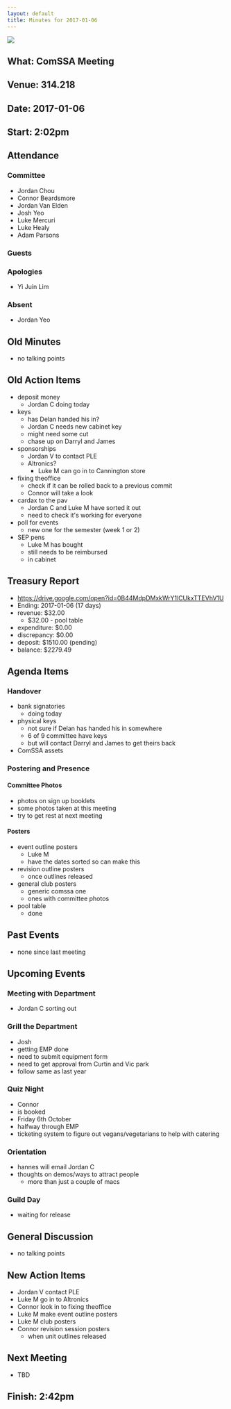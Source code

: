 ```yaml
---
layout: default
title: Minutes for 2017-01-06
---
```


![](../../images/letterhead.png)

## What: ComSSA Meeting

## Venue: 314.218

## Date: 2017-01-06

## Start: 2:02pm

## Attendance

### Committee
- Jordan Chou
- Connor Beardsmore
- Jordan Van Elden
- Josh Yeo
- Luke Mercuri
- Luke Healy
- Adam Parsons

### Guests

### Apologies
- Yi Juin Lim

### Absent
- Jordan Yeo

## Old Minutes
- no talking points

## Old Action Items
- deposit money
	- Jordan C doing today
- keys
	- has Delan handed his in?
	- Jordan C needs new cabinet key
	- might need some cut
	- chase up on Darryl and James
- sponsorships
	- Jordan V to contact PLE
	- Altronics?
		- Luke M can go in to Cannington store
- fixing theoffice
	- check if it can be rolled back to a previous commit
	- Connor will take a look
- cardax to the pav
	- Jordan C and Luke M have sorted it out
	- need to check it's working for everyone
- poll for events
	- new one for the semester (week 1 or 2)
- SEP pens
	- Luke M has bought
	- still needs to be reimbursed
	- in cabinet

## Treasury Report
- https://drive.google.com/open?id=0B44MdpDMxkWrY1lCUkxTTEVhV1U
- Ending: 2017-01-06 (17 days)
- revenue: $32.00
	- $32.00 - pool table
- expenditure: $0.00
- discrepancy: $0.00
- deposit: $1510.00 (pending)
- balance: $2279.49

## Agenda Items

### Handover
- bank signatories
	- doing today
- physical keys
	- not sure if Delan has handed his in somewhere
	- 6 of 9 committee have keys
	- but will contact Darryl and James to get theirs back
- ComSSA assets

### Postering and Presence

#### Committee Photos
- photos on sign up booklets
- some photos taken at this meeting
- try to get rest at next meeting

#### Posters
- event outline posters
	- Luke M
	- have the dates sorted so can make this
- revision outline posters
	- once outlines released
- general club posters
	- generic comssa one
	- ones with committee photos
- pool table
	- done

## Past Events
- none since last meeting

## Upcoming Events

### Meeting with Department
- Jordan C sorting out

### Grill the Department
- Josh
- getting EMP done
- need to submit equipment form
- need to get approval from Curtin and Vic park
- follow same as last year

### Quiz Night
- Connor
- is booked
- Friday 6th October
- halfway through EMP
- ticketing system to figure out vegans/vegetarians to help with catering

### Orientation
- hannes will email Jordan C
- thoughts on demos/ways to attract people
	- more than just a couple of macs

### Guild Day
- waiting for release 

## General Discussion
- no talking points

## New Action Items
- Jordan V contact PLE
- Luke M go in to Altronics
- Connor look in to fixing theoffice
- Luke M make event outline posters
- Luke M club posters
- Connor revision session posters
	- when unit outlines released

## Next Meeting
- TBD

## Finish: 2:42pm